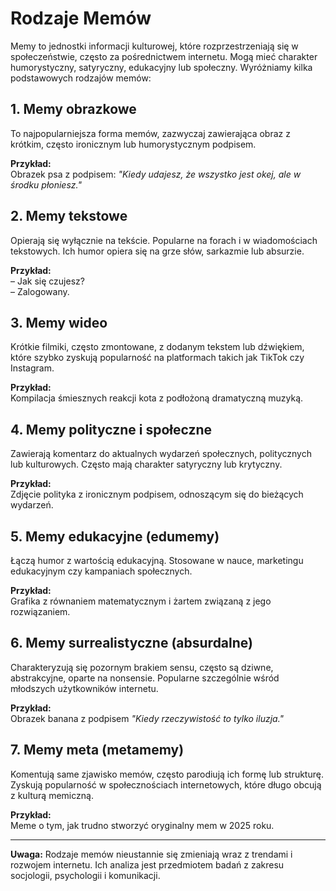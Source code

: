 # Rodzaje Memów

Memy to jednostki informacji kulturowej, które rozprzestrzeniają się w społeczeństwie, często za pośrednictwem internetu. Mogą mieć charakter humorystyczny, satyryczny, edukacyjny lub społeczny. Wyróżniamy kilka podstawowych rodzajów memów:

## 1. Memy obrazkowe

To najpopularniejsza forma memów, zazwyczaj zawierająca obraz z krótkim, często ironicznym lub humorystycznym podpisem.

**Przykład:**  
Obrazek psa z podpisem: *"Kiedy udajesz, że wszystko jest okej, ale w środku płoniesz."*

## 2. Memy tekstowe

Opierają się wyłącznie na tekście. Popularne na forach i w wiadomościach tekstowych. Ich humor opiera się na grze słów, sarkazmie lub absurzie.

**Przykład:**  
– Jak się czujesz?  
– Zalogowany.

## 3. Memy wideo

Krótkie filmiki, często zmontowane, z dodanym tekstem lub dźwiękiem, które szybko zyskują popularność na platformach takich jak TikTok czy Instagram.

**Przykład:**  
Kompilacja śmiesznych reakcji kota z podłożoną dramatyczną muzyką.

## 4. Memy polityczne i społeczne

Zawierają komentarz do aktualnych wydarzeń społecznych, politycznych lub kulturowych. Często mają charakter satyryczny lub krytyczny.

**Przykład:**  
Zdjęcie polityka z ironicznym podpisem, odnoszącym się do bieżących wydarzeń.

## 5. Memy edukacyjne (edumemy)

Łączą humor z wartością edukacyjną. Stosowane w nauce, marketingu edukacyjnym czy kampaniach społecznych.

**Przykład:**  
Grafika z równaniem matematycznym i żartem związaną z jego rozwiązaniem.

## 6. Memy surrealistyczne (absurdalne)

Charakteryzują się pozornym brakiem sensu, często są dziwne, abstrakcyjne, oparte na nonsensie. Popularne szczególnie wśród młodszych użytkowników internetu.

**Przykład:**  
Obrazek banana z podpisem *"Kiedy rzeczywistość to tylko iluzja."*

## 7. Memy meta (metamemy)

Komentują same zjawisko memów, często parodiują ich formę lub strukturę. Zyskują popularność w społecznościach internetowych, które długo obcują z kulturą memiczną.

**Przykład:**  
Meme o tym, jak trudno stworzyć oryginalny mem w 2025 roku.

---

**Uwaga:** Rodzaje memów nieustannie się zmieniają wraz z trendami i rozwojem internetu. Ich analiza jest przedmiotem badań z zakresu socjologii, psychologii i komunikacji.

